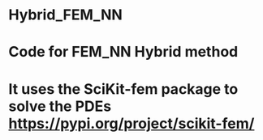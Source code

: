 # Hybrid_FEM_NN
# Code for FEM_NN Hybrid method
# It uses the SciKit-fem package to solve the PDEs https://pypi.org/project/scikit-fem/
